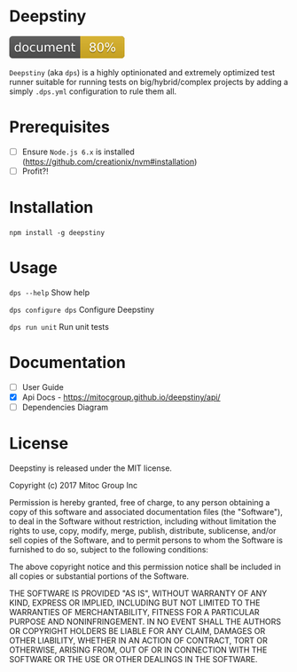 # Deepstiny

[![Api Docs](docs/api/badge.svg)](https://mitocgroup.github.io/deepstiny/api/)

`Deepstiny` (aka `dps`) is a highly optinionated and extremely optimized test runner
suitable for running tests on big/hybrid/complex projects by adding a simply `.dps.yml`
configuration to rule them all.

# Prerequisites

- [ ] Ensure `Node.js 6.x` is installed (https://github.com/creationix/nvm#installation)
- [ ] Profit?!

# Installation

`npm install -g deepstiny`

# Usage

`dps --help` Show help

`dps configure dps` Configure Deepstiny

`dps run unit` Run unit tests

# Documentation

- [ ] User Guide
- [x] Api Docs - https://mitocgroup.github.io/deepstiny/api/
- [ ] Dependencies Diagram

# License

Deepstiny is released under the MIT license.

Copyright (c) 2017 Mitoc Group Inc

Permission is hereby granted, free of charge, to any person obtaining a copy
of this software and associated documentation files (the "Software"), to deal
in the Software without restriction, including without limitation the rights
to use, copy, modify, merge, publish, distribute, sublicense, and/or sell
copies of the Software, and to permit persons to whom the Software is
furnished to do so, subject to the following conditions:

The above copyright notice and this permission notice shall be included in all
copies or substantial portions of the Software.

THE SOFTWARE IS PROVIDED "AS IS", WITHOUT WARRANTY OF ANY KIND, EXPRESS OR
IMPLIED, INCLUDING BUT NOT LIMITED TO THE WARRANTIES OF MERCHANTABILITY,
FITNESS FOR A PARTICULAR PURPOSE AND NONINFRINGEMENT. IN NO EVENT SHALL THE
AUTHORS OR COPYRIGHT HOLDERS BE LIABLE FOR ANY CLAIM, DAMAGES OR OTHER
LIABILITY, WHETHER IN AN ACTION OF CONTRACT, TORT OR OTHERWISE, ARISING FROM,
OUT OF OR IN CONNECTION WITH THE SOFTWARE OR THE USE OR OTHER DEALINGS IN THE
SOFTWARE.

